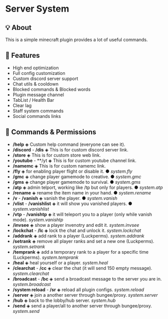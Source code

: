 # Server System

## 💡 About
This is a simple minecraft plugin provides a lot of useful commands.

## 💎 Features
- High end optimization
- Full config customization
- Custom discord server support
- Chat utils & cooldown
- Blocked commands & Blocked words
- Plugin message channel
- TabList / Health Bar
- Clear lag
- Staff system commands
- Social commands links

## 🔩 Commands & Permissions
- **/help**  ◈  Custom help command (everyone can see it).
- **/discord** - **/dis**  ◈  This is for custom discord server link.
- **/store**  ◈  This is for custom store web link.
- **/youtube** - **/yt  ◈  This is for custom youtube channel link.
- **/namemc**  ◈  This is for custom namemc link.
- **/fly**  ◈  for enabling player flight or disable it. ● *system.fly*
- **/gmc**  ◈  change player gamemode to creative. ● *system.gmc*
- **/gms**  ◈  change player gamemode to survival. ● *system.gms*
- **/atp**  ◈  admin telport, working like /tp but only for players. ● *system.atp*
- **/rename**  ◈  rename the item name in your hand. ● *system.rename*
- **/v** - **/vanish**  ◈  vanish the player. ● *system.vanish*
- **/vlist** - **/vanishlist**  ◈  it will show you vanished players. ● *system.vanishlist*
- **/vtp** - **/vanishtp**  ◈  it will teleport you to a player (only while vanish mode). *system.vanishtp*
- **/invsee**  ◈  show a player invenotry and edit it. *system.invsee*
- **/lockchat** - **/lc**  ◈  lock the chat and unlock it. *system.lockchat*
- **/addrank**  ◈  add rank to a player (Luckperms). *system.addrank*
- **/setrank**  ◈  remove all player ranks and set a new one (Luckperms). *system.setrank*
- **/temprank**  ◈  add a temporary rank to a player for a specific time (Luckperms). *system.temprank*
- **/heal**  ◈  heal yourself or a player. *system.heal*
- **/clearchat** - **/cc**  ◈  clear the chat (it will send 150 empty message). *system.clearchat*
- **/broadcast** - **/bc**  ◈  send a broadcast message to the server you are in. *system.broadcast*
- **/system reload** - **/sr**  ◈  reload all plugin configs. *system.reload*
- **/server**  ◈  join a another server through bungee/proxy. *system.server*
- **/hub**  ◈  back to the lobby/hub server. *system.hub*
- **/send**  ◈  send a player/all to another server through bungee/proxy. *system.send*
